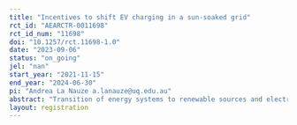 ```yaml
---
title: "Incentives to shift EV charging in a sun-soaked grid"
rct_id: "AEARCTR-0011698"
rct_id_num: "11698"
doi: "10.1257/rct.11698-1.0"
date: "2023-09-06"
status: "on_going"
jel: "nan"
start_year: "2021-11-15"
end_year: "2024-06-30"
pi: "Andrea La Nauze a.lanauze@uq.edu.au"
abstract: "Transition of energy systems to renewable sources and electrification of transportation are key components of most net-zero emission pathways. Electric vehicles could act as ``batteries on wheels’’ to help stabilize the grid and store energy from times of peak renewable production to times of peak consumption, or they could put increasing pressure on the grid if they add to peak demand. We randomly assign vehicle owners to receive incentives to shift charging of electric vehicles towards times of abundant solar generation and away from times when solar generation falls and other sources of demand peak. We implement the experiment using novel telematics data to measure volume and time of charge for over 400 vehicles in Australia. We compare the results of the trial to expert predictions. "
layout: registration
---
```


